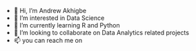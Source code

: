 - 👋 Hi, I’m Andrew Akhigbe
- 👀 I’m interested in Data Science
- 🌱 I’m currently learning R and Python
- 💞️ I’m looking to collaborate on Data Analytics related projects
- 📫 you can reach me on 

<!---
BigDrew1/BigDrew1 is a ✨ special ✨ repository because its `README.md` (this file) appears on your GitHub profile.
You can click the Preview link to take a look at your changes.
--->
